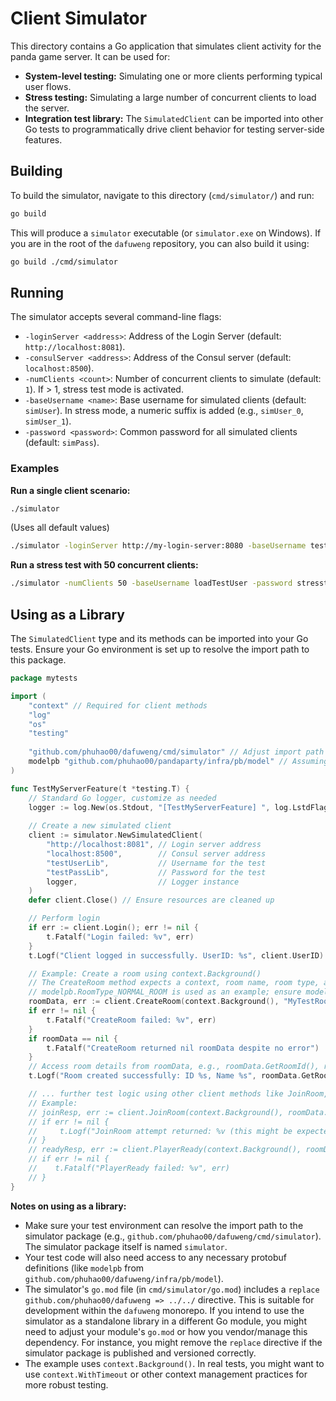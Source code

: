 # Client Simulator

This directory contains a Go application that simulates client activity for the panda game server. It can be used for:

*   **System-level testing:** Simulating one or more clients performing typical user flows.
*   **Stress testing:** Simulating a large number of concurrent clients to load the server.
*   **Integration test library:** The `SimulatedClient` can be imported into other Go tests to programmatically drive client behavior for testing server-side features.

## Building

To build the simulator, navigate to this directory (`cmd/simulator/`) and run:

```bash
go build
```

This will produce a `simulator` executable (or `simulator.exe` on Windows). If you are in the root of the `dafuweng` repository, you can also build it using:
```bash
go build ./cmd/simulator
```

## Running

The simulator accepts several command-line flags:

*   `-loginServer <address>`: Address of the Login Server (default: `http://localhost:8081`).
*   `-consulServer <address>`: Address of the Consul server (default: `localhost:8500`).
*   `-numClients <count>`: Number of concurrent clients to simulate (default: `1`). If > 1, stress test mode is activated.
*   `-baseUsername <name>`: Base username for simulated clients (default: `simUser`). In stress mode, a numeric suffix is added (e.g., `simUser_0`, `simUser_1`).
*   `-password <password>`: Common password for all simulated clients (default: `simPass`).

### Examples

**Run a single client scenario:**

```bash
./simulator
```
(Uses all default values)

```bash
./simulator -loginServer http://my-login-server:8080 -baseUsername testUser001 -password securepassword
```

**Run a stress test with 50 concurrent clients:**

```bash
./simulator -numClients 50 -baseUsername loadTestUser -password stresstestpass
```

## Using as a Library

The `SimulatedClient` type and its methods can be imported into your Go tests. Ensure your Go environment is set up to resolve the import path to this package.

```go
package mytests

import (
	"context" // Required for client methods
	"log"
	"os"
	"testing"
	
	"github.com/phuhao00/dafuweng/cmd/simulator" // Adjust import path if necessary
	modelpb "github.com/phuhao00/pandaparty/infra/pb/model" // Assuming modelpb is accessible for RoomType
)

func TestMyServerFeature(t *testing.T) {
    // Standard Go logger, customize as needed
    logger := log.New(os.Stdout, "[TestMyServerFeature] ", log.LstdFlags|log.Lshortfile)
    
    // Create a new simulated client
    client := simulator.NewSimulatedClient(
        "http://localhost:8081", // Login server address
        "localhost:8500",        // Consul server address
        "testUserLib",           // Username for the test
        "testPassLib",           // Password for the test
        logger,                  // Logger instance
    )
    defer client.Close() // Ensure resources are cleaned up

    // Perform login
    if err := client.Login(); err != nil {
        t.Fatalf("Login failed: %v", err)
    }
    t.Logf("Client logged in successfully. UserID: %s", client.UserID)

    // Example: Create a room using context.Background()
    // The CreateRoom method expects a context, room name, room type, and max players.
    // modelpb.RoomType_NORMAL_ROOM is used as an example; ensure modelpb is correctly imported.
    roomData, err := client.CreateRoom(context.Background(), "MyTestRoom", modelpb.RoomType_NORMAL_ROOM, 2)
    if err != nil {
        t.Fatalf("CreateRoom failed: %v", err)
    }
    if roomData == nil {
        t.Fatalf("CreateRoom returned nil roomData despite no error")
    }
    // Access room details from roomData, e.g., roomData.GetRoomId(), roomData.GetRoomName()
    t.Logf("Room created successfully: ID %s, Name %s", roomData.GetRoomId(), roomData.GetRoomName())

    // ... further test logic using other client methods like JoinRoom, PlayerReady, etc.
    // Example:
    // joinResp, err := client.JoinRoom(context.Background(), roomData.GetRoomId())
    // if err != nil {
    //     t.Logf("JoinRoom attempt returned: %v (this might be expected)", err)
    // }
    // readyResp, err := client.PlayerReady(context.Background(), roomData.GetRoomId(), true)
    // if err != nil {
    //    t.Fatalf("PlayerReady failed: %v", err)
    // }
}
```
**Notes on using as a library:**
*   Make sure your test environment can resolve the import path to the simulator package (e.g., `github.com/phuhao00/dafuweng/cmd/simulator`). The simulator package itself is named `simulator`.
*   Your test code will also need access to any necessary protobuf definitions (like `modelpb` from `github.com/phuhao00/dafuweng/infra/pb/model`).
*   The simulator's `go.mod` file (in `cmd/simulator/go.mod`) includes a `replace github.com/phuhao00/dafuweng => ../../` directive. This is suitable for development within the `dafuweng` monorepo. If you intend to use the simulator as a standalone library in a different Go module, you might need to adjust your module's `go.mod` or how you vendor/manage this dependency. For instance, you might remove the `replace` directive if the simulator package is published and versioned correctly.
*   The example uses `context.Background()`. In real tests, you might want to use `context.WithTimeout` or other context management practices for more robust testing.

```
